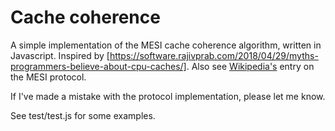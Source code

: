# Cache coherence

A simple implementation of the MESI cache coherence algorithm, written in Javascript. Inspired by [https://software.rajivprab.com/2018/04/29/myths-programmers-believe-about-cpu-caches/]. Also see [Wikipedia's](https://en.wikipedia.org/wiki/MESI_protocol) entry on the MESI protocol.

If I've made a mistake with the protocol implementation, please let me know.

See test/test.js for some examples.
